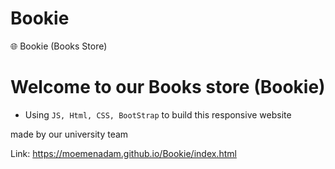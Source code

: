 # Bookie
🌐 Bookie (Books Store)
# Welcome to our Books store (Bookie)

- Using `JS, Html, CSS, BootStrap` to build this responsive website

made by our university team

Link: https://moemenadam.github.io/Bookie/index.html
